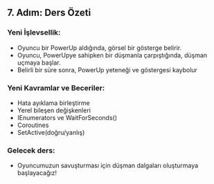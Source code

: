 ## 7. Adım: Ders Özeti
 
### Yeni İşlevsellik:
- Oyuncu bir PowerUp aldığında, görsel bir gösterge belirir.
- Oyuncu, PowerUpye sahipken bir düşmanla çarpıştığında, düşman uçmaya başlar.
- Belirli bir süre sonra, PowerUp yeteneği ve göstergesi kaybolur
### Yeni Kavramlar ve Beceriler:
- Hata ayıklama birleştirme
- Yerel bileşen değişkenleri
- IEnumerators ve WaitForSeconds()
- Coroutines
- SetActive(doğru/yanlış)
### Gelecek ders:
- Oyuncumuzun savuşturması için düşman dalgaları oluşturmaya başlayacağız!
